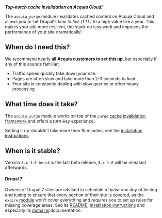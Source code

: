 [//]: # ( clear&&curl -s -F input_files[]=@PROJECTPAGE.md -F from=markdown -F to=html http://c.docverter.com/convert|tail -n+11|head -n-2|sed 's/\&#39;/\"/g'|sed 's/\&amp;/\&/g'|sed 's/\&quot;/\"/g' )
[//]: # ( curl -s -F input_files[]=@PROJECTPAGE.md -F from=markdown -F to=pdf http://c.docverter.com/convert>PROJECTPAGE.pdf )

**_Top-notch cache invalidation on Acquia Cloud!_**

The ``acquia_purge`` module invalidates cached content on Acquia Cloud
and allows you to set Drupal's _time to live (TTL)_ to a high value like
a year. This makes your site more resilient, the stack do less work and
improves the performance of your site dramatically!

## When do I need this?
We recommend nearly **all Acquia customers to set this up**, but especially
if any of this sounds familiar:

* Traffic spikes quickly take down your site.
* Pages are often slow and take more than 2-3 seconds to load.
* Your site is constantly dealing with slow queries or other heavy processing.

## What time does it take?
The ``acquia_purge`` module works on top of the ``purge``
[cache invalidation framework](https://www.drupal.org/project/purge) and offers
a _turn-key_ experience.

Setting it up shouldn't take more then 15 minutes, see the
[installation instructions](http://cgit.drupalcode.org/acquia_purge/plain/INSTALL.md).

## When is it stable?
Version ``8.x-1.0-beta4`` is the last beta release, ``8.x-1.0`` will be
released afterwards.

#### Drupal 7
Owners of Drupal 7 sites are advised to schedule _at least one day_ of testing
and tuning to ensure that every section of their site is covered, as the
``expire`` [module](https://www.drupal.org/project/expire) won't cover
everything and requires you to set up rules for missing coverage areas. See its
[README](http://cgit.drupalcode.org/acquia_purge/plain/README.md?h=7.x-1.x),
[installation instructions](http://cgit.drupalcode.org/acquia_purge/plain/INSTALL.md?h=7.x-1.x)
and especially its
[domains](http://cgit.drupalcode.org/acquia_purge/plain/DOMAINS.md?h=7.x-1.x)
documentation.

